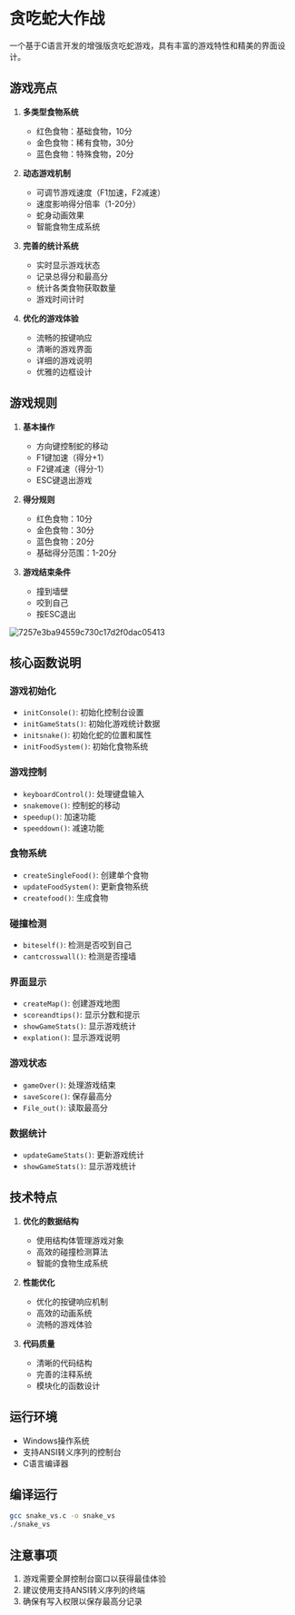 # 贪吃蛇大作战

一个基于C语言开发的增强版贪吃蛇游戏，具有丰富的游戏特性和精美的界面设计。


## 游戏亮点

1. **多类型食物系统**
   - 红色食物：基础食物，10分
   - 金色食物：稀有食物，30分
   - 蓝色食物：特殊食物，20分

2. **动态游戏机制**
   - 可调节游戏速度（F1加速，F2减速）
   - 速度影响得分倍率（1-20分）
   - 蛇身动画效果
   - 智能食物生成系统

3. **完善的统计系统**
   - 实时显示游戏状态
   - 记录总得分和最高分
   - 统计各类食物获取数量
   - 游戏时间计时

4. **优化的游戏体验**
   - 流畅的按键响应
   - 清晰的游戏界面
   - 详细的游戏说明
   - 优雅的边框设计

## 游戏规则

1. **基本操作**
   - 方向键控制蛇的移动
   - F1键加速（得分+1）
   - F2键减速（得分-1）
   - ESC键退出游戏

2. **得分规则**
   - 红色食物：10分
   - 金色食物：30分
   - 蓝色食物：20分
   - 基础得分范围：1-20分

3. **游戏结束条件**
   - 撞到墙壁
   - 咬到自己
   - 按ESC退出
     
![7257e3ba94559c730c17d2f0dac05413](https://github.com/user-attachments/assets/2651e148-3dc3-4dbf-b743-6d497944421f)

## 核心函数说明

### 游戏初始化
- `initConsole()`: 初始化控制台设置
- `initGameStats()`: 初始化游戏统计数据
- `initsnake()`: 初始化蛇的位置和属性
- `initFoodSystem()`: 初始化食物系统

### 游戏控制
- `keyboardControl()`: 处理键盘输入
- `snakemove()`: 控制蛇的移动
- `speedup()`: 加速功能
- `speeddown()`: 减速功能

### 食物系统
- `createSingleFood()`: 创建单个食物
- `updateFoodSystem()`: 更新食物系统
- `createfood()`: 生成食物

### 碰撞检测
- `biteself()`: 检测是否咬到自己
- `cantcrosswall()`: 检测是否撞墙

### 界面显示
- `createMap()`: 创建游戏地图
- `scoreandtips()`: 显示分数和提示
- `showGameStats()`: 显示游戏统计
- `explation()`: 显示游戏说明

### 游戏状态
- `gameOver()`: 处理游戏结束
- `saveScore()`: 保存最高分
- `File_out()`: 读取最高分

### 数据统计
- `updateGameStats()`: 更新游戏统计
- `showGameStats()`: 显示游戏统计

## 技术特点

1. **优化的数据结构**
   - 使用结构体管理游戏对象
   - 高效的碰撞检测算法
   - 智能的食物生成系统

2. **性能优化**
   - 优化的按键响应机制
   - 高效的动画系统
   - 流畅的游戏体验

3. **代码质量**
   - 清晰的代码结构
   - 完善的注释系统
   - 模块化的函数设计

## 运行环境

- Windows操作系统
- 支持ANSI转义序列的控制台
- C语言编译器

## 编译运行

```bash
gcc snake_vs.c -o snake_vs
./snake_vs
```

## 注意事项

1. 游戏需要全屏控制台窗口以获得最佳体验
2. 建议使用支持ANSI转义序列的终端
3. 确保有写入权限以保存最高分记录
